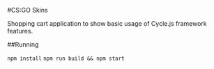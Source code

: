 #CS:GO Skins

Shopping cart application to show basic usage of Cycle.js framework features.


##Running

`npm install`
`npm run build && npm start`

